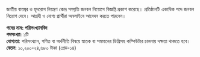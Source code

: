 জাতীয় বাতজ্বর ও হৃদরোগ নিয়ন্ত্রণ কেন্দ্র সম্প্রতি জনবল নিয়োগে বিজ্ঞপ্তি প্রকাশ করেছে। প্রতিষ্ঠানটি একাধিক পদে জনবল নিয়োগ দেবে। আগ্রহী ও যোগ্য প্রার্থীরা অনলাইনে আবেদন করতে পারবেন।

**পদের নাম: পরিসংখ্যানবিদ**  
**পদসংখ্যা:** ১টি  
**যোগ্যতা**: পরিসংখ্যান, গণিত বা অর্থনীতি বিষয়ে স্নাতক বা সমমানের ডিগ্রিসহ কম্পিউটার চালনায় দক্ষতা থাকতে হবে।  
**বেতন**: ১০,২০০-২৪,৬৮০ টাকা (গ্রেড-১৪)
